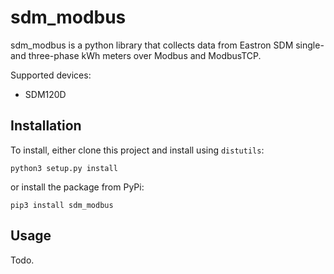 # sdm_modbus

sdm_modbus is a python library that collects data from Eastron SDM single- and three-phase kWh meters over Modbus and ModbusTCP.

Supported devices:
* SDM120D

## Installation

To install, either clone this project and install using `distutils`:

```python3 setup.py install```

or install the package from PyPi:

```pip3 install sdm_modbus```

## Usage

Todo.

